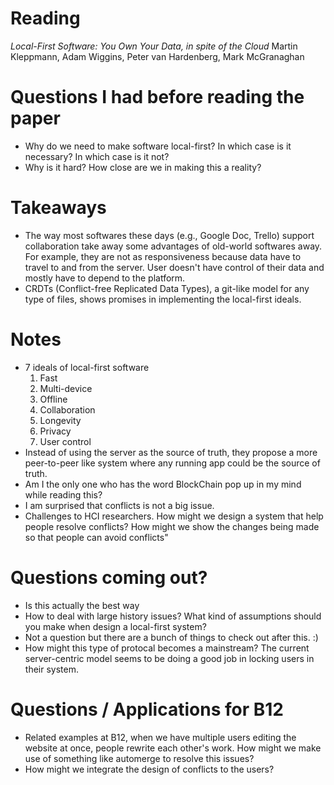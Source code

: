 # Reading
*Local-First Software: You Own Your Data, in spite of the Cloud*
Martin Kleppmann, Adam Wiggins, Peter van Hardenberg, Mark McGranaghan

# Questions I had before reading the paper
- Why do we need to make software local-first? In which case is it necessary? In which case is it not?
- Why is it hard? How close are we in making this a reality?

# Takeaways
- The way most softwares these days (e.g., Google Doc, Trello) support collaboration take away some advantages of old-world softwares away. For example, they are not as responsiveness because data have to travel to and from the server. User doesn't have control of their data and mostly have to depend to the platform.
- CRDTs (Conflict-free Replicated Data Types), a git-like model for any type of files, shows promises in implementing the local-first ideals.

# Notes
- 7 ideals of local-first software
  1. Fast
  2. Multi-device
  3. Offline
  4. Collaboration
  5. Longevity
  6. Privacy
  7. User control
- Instead of using the server as the source of truth, they propose a more peer-to-peer like system where any running app could be the source of truth.
- Am I the only one who has the word BlockChain pop up in my mind while reading this?
- I am surprised that conflicts is not a big issue.
- Challenges to HCI researchers. How might we design a system that help people resolve conflicts? How might we show the changes being made so that people can avoid conflicts"

# Questions coming out?
- Is this actually the best way
- How to deal with large history issues? What kind of assumptions should you make when design a local-first system?
- Not a question but there are a bunch of things to check out after this. :)
- How might this type of protocal becomes a mainstream? The current server-centric model seems to be doing a good job in locking users in their system.


# Questions / Applications for B12
- Related examples at B12, when we have multiple users editing the website at once, people rewrite each other's work. How might we make use of something like automerge to resolve this issues?
- How might we integrate the design of conflicts to the users?
